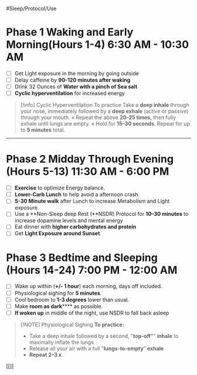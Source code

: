 #Sleep/Protocol/Use 
# Phase 1 Waking and Early Morning(Hours 1-4)             6:30 AM - 10:30 AM
- [ ] Get Light exposure in the morning by going outside
- [ ] Delay caffeine by **90-120 minutes after waking**
- [ ] Drink 32 Ounces of **Water with a pinch of Sea salt**
- [ ] **Cyclic hyperventilation** for increased energy

> [!info] Cyclic Hyperventilation
>To practice
> Take a **deep inhale** through your nose, immediately followed by a **deep exhale** (active or passive) through your mouth.
> « Repeat the above **20-25 times,** then fully exhale until lungs are empty.
>  « Hold for **15–30 seconds**.
>  Repeat for up to **5 minutes** total.
****
# Phase 2 Midday Through Evening (Hours 5-13)          11:30 AM - 6:00 PM
- [ ] **Exercise** to optimize Energy balance.
- [ ] **Lower-Carb Lunch** to help avoid a afternoon crash.
- [ ] **5-30 Minute walk** after Lunch to increase Metabolism and Light exposure.
- [ ] Use a **Non-Sleep deep Rest (**NSDR) Protocol for **10–30 minutes** to increase dopamine  levels and mental energy
- [ ] Eat dinner with **higher carbohydrates and protein**
- [ ] Get **Light Exposure around Sunset**
# Phase 3 Bedtime and Sleeping (Hours 14-24)         7:00 PM - 12:00 AM
- [ ] Wake up within (**+/- 1 hour**) each morning, days off included.
- [ ] Physiological sighing for **5 minutes**.
- [ ] Cool bedroom to **1-3 degrees** lower than usual.
- [ ] Make **room as dark****** as possible.
- [ ] **If woken up** in middle of the night, use NSDR to fall back asleep
      
> [!NOTE] Physiological Sighing
>**To practice:**
>- Take a deep inhale followed by a second, "**top-off**"" **inhale** to maximally inflate the lungs
>- Release all your air with a full "**lungs-to-empty**” **exhale** 
>- **Repeat 2–3 x**.



[[]]






